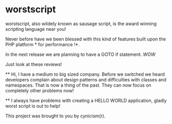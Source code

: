 worstscript
===========

worstscript, also wildely known as sausage script, is the award winning scripting language near you!

Never before have we been blessed with this kind of features built upon the PHP platform * for performance !*.

In the next release we are planning to have a GOTO if statement. _WOW_ 

Just look at these reviews!

** Hi, I have a medium to big sized company. Before we switched we heard developers complain about design patterns and difficulties with classes and namespaces. That is now a thing of the past.
They can now focus on completely other problems now!

** I always have problems with creating a HELLO WORLD application, gladly worst script is out to help!

This project was brought to you by cynicism(r).
